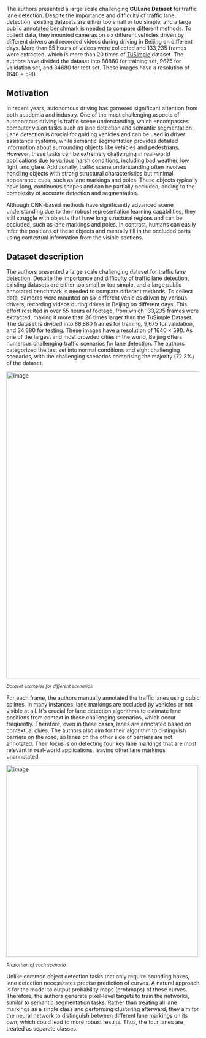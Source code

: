 The authors presented a large scale challenging **CULane Dataset** for traffic lane detection. Despite the importance and difficulty of traffic lane detection, existing datasets are either too small or too simple, and a large public annotated benchmark is needed to compare different methods. To collect data, they mounted cameras on six different vehicles driven by different drivers and recorded videos during driving in Beijing on different days. More than 55 hours of videos were collected and 133,235 frames were extracted, which is more than 20 times of [TuSimple](https://github.com/TuSimple/tusimple-benchmark) dataset. The authors have divided the dataset into 88880 for training set, 9675 for validation set, and 34680 for test set. These images have a resolution of 1640 × 590.

## Motivation

In recent years, autonomous driving has garnered significant attention from both academia and industry. One of the most challenging aspects of autonomous driving is traffic scene understanding, which encompasses computer vision tasks such as lane detection and semantic segmentation. Lane detection is crucial for guiding vehicles and can be used in driver assistance systems, while semantic segmentation provides detailed information about surrounding objects like vehicles and pedestrians. However, these tasks can be extremely challenging in real-world applications due to various harsh conditions, including bad weather, low light, and glare. Additionally, traffic scene understanding often involves handling objects with strong structural characteristics but minimal appearance cues, such as lane markings and poles. These objects typically have long, continuous shapes and can be partially occluded, adding to the complexity of accurate detection and segmentation.

Although CNN-based methods have significantly advanced scene understanding due to their robust representation learning capabilities, they still struggle with objects that have long structural regions and can be occluded, such as lane markings and poles. In contrast, humans can easily infer the positions of these objects and mentally fill in the occluded parts using contextual information from the visible sections.

## Dataset description

The authors presented a large scale challenging dataset for traffic lane detection. Despite the importance and difficulty of traffic lane detection, existing datasets are either too small or too simple, and a large public annotated benchmark is needed to compare different methods. To collect data, cameras were mounted on six different vehicles driven by various drivers, recording videos during drives in Beijing on different days. This effort resulted in over 55 hours of footage, from which 133,235 frames were extracted, making it more than 20 times larger than the TuSimple Dataset. The dataset is divided into 88,880 frames for training, 9,675 for validation, and 34,680 for testing. These images have a resolution of 1640 × 590. As one of the largest and most crowded cities in the world, Beijing offers numerous challenging traffic scenarios for lane detection. The authors categorized the test set into normal conditions and eight challenging scenarios, with the challenging scenarios comprising the majority (72.3%) of the dataset.

<img src="https://github.com/dataset-ninja/culane/assets/120389559/d7dc9c7f-ce9d-4f7e-99d1-c483f78a3fd5" alt="image" width="800">

<span style="font-size: smaller; font-style: italic;">Dataset examples for different scenarios.</span>

For each frame, the authors manually annotated the traffic lanes using cubic splines. In many instances, lane markings are occluded by vehicles or not visible at all. It's crucial for lane detection algorithms to estimate lane positions from context in these challenging scenarios, which occur frequently. Therefore, even in these cases, lanes are annotated based on contextual clues. The authors also aim for their algorithm to distinguish barriers on the road, so lanes on the other side of barriers are not annotated. Their focus is on detecting four key lane markings that are most relevant in real-world applications, leaving other lane markings unannotated.

<img src="https://github.com/dataset-ninja/culane/assets/120389559/5d59735d-08c1-429e-9949-652fa5c66ef8" alt="image" width="500">

<span style="font-size: smaller; font-style: italic;">Proportion of each scenario.</span>

Unlike common object detection tasks that only require bounding boxes, lane detection necessitates precise prediction of curves. A natural approach is for the model to output probability maps (probmaps) of these curves. Therefore, the authors generate pixel-level targets to train the networks, similar to semantic segmentation tasks. Rather than treating all lane markings as a single class and performing clustering afterward, they aim for the neural network to distinguish between different lane markings on its own, which could lead to more robust results. Thus, the four lanes are treated as separate classes.
